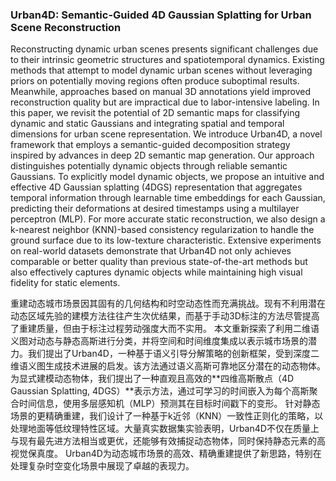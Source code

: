 ### Urban4D: Semantic-Guided 4D Gaussian Splatting for Urban Scene Reconstruction

Reconstructing dynamic urban scenes presents significant challenges due to their intrinsic geometric structures and spatiotemporal dynamics. Existing methods that attempt to model dynamic urban scenes without leveraging priors on potentially moving regions often produce suboptimal results. Meanwhile, approaches based on manual 3D annotations yield improved reconstruction quality but are impractical due to labor-intensive labeling. In this paper, we revisit the potential of 2D semantic maps for classifying dynamic and static Gaussians and integrating spatial and temporal dimensions for urban scene representation. We introduce Urban4D, a novel framework that employs a semantic-guided decomposition strategy inspired by advances in deep 2D semantic map generation. Our approach distinguishes potentially dynamic objects through reliable semantic Gaussians. To explicitly model dynamic objects, we propose an intuitive and effective 4D Gaussian splatting (4DGS) representation that aggregates temporal information through learnable time embeddings for each Gaussian, predicting their deformations at desired timestamps using a multilayer perceptron (MLP). For more accurate static reconstruction, we also design a k-nearest neighbor (KNN)-based consistency regularization to handle the ground surface due to its low-texture characteristic. Extensive experiments on real-world datasets demonstrate that Urban4D not only achieves comparable or better quality than previous state-of-the-art methods but also effectively captures dynamic objects while maintaining high visual fidelity for static elements.

重建动态城市场景因其固有的几何结构和时空动态性而充满挑战。现有不利用潜在动态区域先验的建模方法往往产生次优结果，而基于手动3D标注的方法尽管提高了重建质量，但由于标注过程劳动强度大而不实用。
本文重新探索了利用二维语义图对动态与静态高斯进行分类，并将空间和时间维度集成以表示城市场景的潜力。我们提出了Urban4D，一种基于语义引导分解策略的创新框架，受到深度二维语义图生成技术进展的启发。该方法通过语义高斯可靠地区分潜在的动态物体。为显式建模动态物体，我们提出了一种直观且高效的**四维高斯散点（4D Gaussian Splatting, 4DGS）**表示方法，通过可学习的时间嵌入为每个高斯聚合时间信息，使用多层感知机（MLP）预测其在目标时间戳下的变形。
针对静态场景的更精确重建，我们设计了一种基于k近邻（KNN）一致性正则化的策略，以处理地面等低纹理特性区域。大量真实数据集实验表明，Urban4D不仅在质量上与现有最先进方法相当或更优，还能够有效捕捉动态物体，同时保持静态元素的高视觉保真度。
Urban4D为动态城市场景的高效、精确重建提供了新思路，特别在处理复杂时空变化场景中展现了卓越的表现力。
